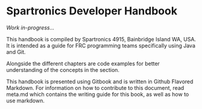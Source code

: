 # Spartronics Developer Handbook

_Work in-progress..._

This handbook is compiled by Spartronics 4915, Bainbridge Island WA, USA. It is intended as a guide for FRC programming teams specifically using Java and Git.

Alongside the different chapters are code examples for better understanding of the concepts in the section.

This handbook is presented using Gitbook and is written in Github Flavored Markdown. For information on how to contribute to this document, read meta.md which contains the writing guide for this book, as well as how to use markdown.
